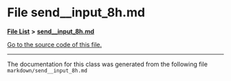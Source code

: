 
# File send\_\_input\_8h.md


[**File List**](files.md) **>** [**send\_\_input\_8h.md**](send____input__8h_8md.md)

[Go to the source code of this file.](send____input__8h_8md_source.md)



























------------------------------
The documentation for this class was generated from the following file `markdown/send__input_8h.md`